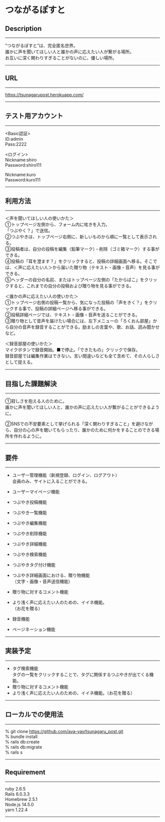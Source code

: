 # つながるぽすと

## Description
***
”つながるぽすと”は、完全匿名世界。  
誰かに声を聞いてほしい人と誰かの声に応えたい人が繋がる場所。  
お互いに深く関わりすぎることがないのに、優しい場所。

***
## URL
***
https://tsunagarupost.herokuapp.com/
***  

## テスト用アカウント  
***
<Basic認証>  
ID:admin  
Pass:2222  

<ログイン>  
Nickname:shiro  
Password:shiro111  
  
Nickname:kuro  
Password:kuro111  
  

***

## 利用方法  
***
＜声を聞いてほしい人の使いかた＞  
①トップページ左側から、フォーム内に呟きを入力。  
「つぶやく？」で送信。  
②つぶやきは、トップページ右側に、新しいものから順に一覧として表示される。  
③投稿者は、自分の投稿を編集（鉛筆マーク）・削除（ゴミ箱マーク）する事ができる。  
④投稿の「耳を澄ます？」をクリックすると、投稿の詳細画面へ移る。そこでは、＜声に応えたい人＞から届いた贈り物（テキスト・画像・音声）を見る事ができる。  
⑤ヘッダーの自分の名前、またはトップページ左側の「たからばこ」をクリックすると、これまでの自分の投稿および贈り物を見る事ができる。  


＜誰かの声に応えたい人の使いかた＞  
①トップページ右側の投稿一覧から、気になった投稿の「声をきく？」をクリックする事で、投稿の詳細ページへ移る事ができる。  
②投稿詳細ページでは、テキスト・画像・音声を送ることができる。  
③贈り物として音声を届けたい場合には、左下メニューの「ろくおん部屋」から自分の音声を録音することができる。励ましの言葉や、歌、お話、読み聞かせなど。  


＜録音部屋の使いかた＞  
マイクボタンで録音開始。■で停止。「できたもの」クリックで保存。  
録音部屋では編集作業はできない。言い間違いなども全て含めて、その人らしさとして捉える。  
***  
## 目指した課題解決
***
①寂しさを抱える人のために。  
誰かに声を聞いてほしい人と、誰かの声に応えたい人が繋がることができるように。

②SNSでの不安要素として挙げられる「深く関わりすぎること」を避けながら、自分の心の声を聴いてもらったり、誰かのために何かをすることのできる場所を作れるように。  
***
## 要件
***  
* ユーザー管理機能（新規登録、ログイン、ログアウト）  
会員のみ、サイトに入ることができる。
* ユーザーマイページ機能

* つぶやき投稿機能
* つぶやき一覧機能
* つぶやき編集機能
* つぶやき削除機能
* つぶやき詳細機能
* つぶやき検索機能
* つぶやきタグ付け機能

* つぶやき詳細画面における、贈り物機能  
（文字・画像・音声送信機能）
* 贈り物に対するコメント機能
* より浅く声に応えたい人のための、イイネ機能。  
（お花を贈る）

* 録音機能
* ページネーション機能  
***
## 実装予定
***

* タグ検索機能  
  タグの一覧をクリックすることで、タグに関係するつぶやきが出てくる機能。  
* 贈り物に対するコメント機能
* より浅く声に応えたい人のための、イイネ機能。（お花を贈る）
***
## ローカルでの使用法
***
% git clone https://github.com/aya-yay/tsunagaru_post.git   
% bundle install  
% rails db:create  
% rails db:migrate  
% rails s  
***
## Requirement
***
ruby 2.6.5  
Rails 6.0.3.3  
Homebrew 2.5.1  
Node.js 14.5.0  
yarn 1.22.4  
***